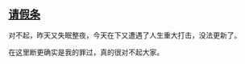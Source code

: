## [请假条](https://www.xxbiquge.com/11_11207/9198641.html)


  对不起，昨天又失眠整夜，今天在下又遭遇了人生重大打击，没法更新了。

  在这里断更确实是我的罪过，真的很对不起大家。
